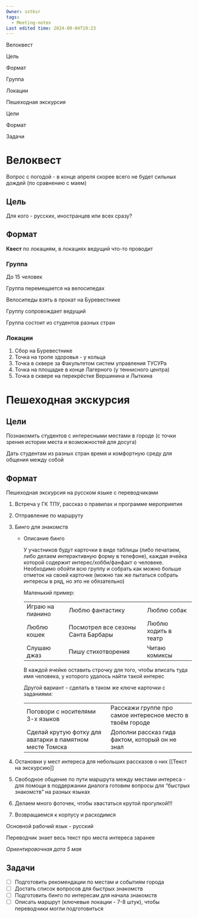 ```yaml
---
Owner: sstksr
tags:
  - Meeting-notes
Last edited time: 2024-09-04T19:23
---
```

Велоквест

Цель

Формат

Группа

Локации

Пешеходная экскурсия

Цели

Формат

Задачи

# Велоквест

Вопрос с погодой - в конце апреля скорее всего не будет сильных дождей (по сравнению с маем)

## Цель

Для кого - русских, иностранцев или всех сразу?

## Формат

**Квест** по локациям, в локациях ведущий что-то проводит

### Группа

До 15 человек

Группа перемещается на велосипедах

Велосипеды взять в прокат на Буревестнике

Группу сопровождает ведущий

Группа состоит из студентов разных стран

### Локации

1. Сбор на Буревестнике
2. Точка на тропе здоровья - у кольца
3. Точка в сквере за Факультетом систем управления ТУСУРа
4. Точка на площадке в конце Лагерного (у теннисного центра)
5. Точка в сквере на перекрёстке Вершинина и Лыткина

# Пешеходная экскурсия

## Цели

Познакомить студентов с интересными местами в городе (с точки зрения истории места и возможностей для досуга)

Дать студентам из разных стран время и комфортную среду для общения между собой

## Формат

Пешеходная экскурсия на русском языке с переводчиками

1. Встреча у ГК ТПУ, рассказ о правилах и программе мероприятия
2. Отправление по маршруту
3. Бинго для знакомств
    - Описание бинго
        
        У участников будут карточки в виде таблицы (либо печатаем, либо делаем интерактивную форму в телефоне), каждая ячейка которой содержит интерес/хобби/фанфакт о человеке. Необходимо обойти всю группу и собрать как можно больше отметок на своей карточке (можно так же пытаться собрать интересы в ряд, но это не обязательно)
        
        Маленький пример:
        
        |   |   |   |
        |---|---|---|
        |Играю на пианино|Люблю фантастику|Люблю собак|
        |Люблю кошек|Посмотрел все сезоны Санта Барбары|Люблю ходить в театр|
        |Слушаю джаз|Пишу стихотворения|Читаю комиксы|
        
        В каждой ячейке оставить строчку для того, чтобы вписать туда имя человека, у которого удалось найти такой интерес
        
        Другой вариант - сделать в таком же ключе карточки с заданиями:
        
        |   |   |
        |---|---|
        |Поговори с носителями 3-х языков|Расскажи группе про самое интересное место в твоём городе|
        |Сделай крутую фотку для аватарки в памятном месте Томска|Дополни рассказ гида фактом, который он не знал|
        
4. Остановки у мест интереса для небольших рассказов о них [[Текст на экскурсию]]
5. Свободное общение по пути маршрута между местами интереса - для помощи в поддержании диалога готовим вопросы для “быстрых знакомств” на разных языках
6. Делаем много фоточек, чтобы хвастаться крутой прогулкой!!!
7. Возвращаемся к корпусу и расходимся

Основной рабочий язык - русский

Переводчик знает весь текст про места интереса заранее

_Ориентировочная дата 5 мая_

## Задачи

- [ ] Подготовить рекомендации по местам и событиям города
- [ ] Достать список вопросов для быстрых знакомств
- [ ] Подготовить бинго по интересам для начала знакомств
- [ ] Описать маршрут (ключевые локации - 7-8 штук), чтобы переводчики могли подготовиться